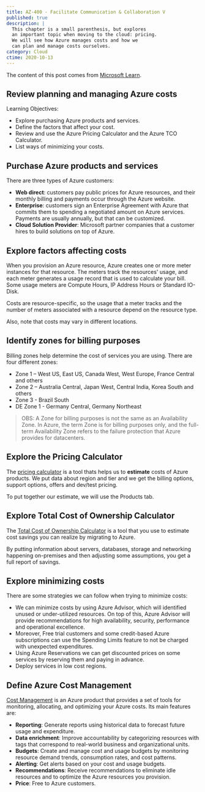```yaml
---
title: AZ-400 - Facilitate Communication & Collaboration V
published: true
description: |
  This chapter is a small parenthesis, but explores
  an important topic when moving to the cloud: pricing.
  We will see how Azure manages costs and how we
  can plan and manage costs ourselves.
category: Cloud
ctime: 2020-10-13
---
```


The content of this post comes from [Microsoft Learn](https://docs.microsoft.com/en-us/learn/modules/review-planning-managing-costs/).

## Review planning and managing Azure costs

Learning Objectives:
* Explore purchasing Azure products and services.
* Define the factors that affect your cost.
* Review and use the Azure Pricing Calculator and the Azure TCO Calculator.
* List ways of minimizing your costs.

## Purchase Azure products and services

There are three types of Azure customers:
* **Web direct**: customers pay public prices for Azure resources, and their monthly billing and payments occur through the Azure website.
* **Enterprise**: customers sign an Enterprise Agreement with Azure that commits them to spending a negotiated amount on Azure services. Payments are usually annually, but that can be customized.
* **Cloud Solution Provider**: Microsoft partner companies that a customer hires to build solutions on top of Azure.

## Explore factors affecting costs

When you provision an Azure resource, Azure creates one or more meter instances for that resource. The meters track the resources' usage, and each meter generates a usage record that is used to calculate your bill. Some usage meters are Compute Hours, IP Address Hours or Standard IO-Disk.

Costs are resource-specific, so the usage that a meter tracks and the number of meters associated with a resource depend on the resource type.

Also, note that costs may vary in different locations.

## Identify zones for billing purposes

Billing zones help determine the cost of services you are using. There are four different zones:
* Zone 1 – West US, East US, Canada West, West Europe, France Central and others
* Zone 2 – Australia Central, Japan West, Central India, Korea South and others
* Zone 3 - Brazil South
* DE Zone 1 - Germany Central, Germany Northeast

> OBS: A Zone for billing purposes is not the same as an Availability Zone. In Azure, the term Zone is for billing purposes only, and the full-term Availability Zone refers to the failure protection that Azure provides for datacenters.

## Explore the Pricing Calculator

The [pricing calculator](https://azure.microsoft.com/pricing/calculator) is a tool thats helps us to **estimate** costs of Azure products. We put data about region and tier and we get the billing options, support options, offers and dev/test pricing.

To put together our estimate, we will use the Products tab.

## Explore Total Cost of Ownership Calculator

The [Total Cost of Ownership Calculator](https://azure.microsoft.com/pricing/tco) is a tool that you use to estimate cost savings you can realize by migrating to Azure.

By putting information about servers, databases, storage and networking happening on-premises and then adjusting some assumptions, you get a full report of savings.

## Explore minimizing costs

There are some strategies we can follow when trying to minimize costs:

* We can minimize costs by using Azure Advisor, which will identified unused or under-utilized resources. On top of this, Azure Advisor will provide recommendations for high availability, security, performance and operational excellence.
* Moreover, Free trial customers and some credit-based Azure subscriptions can use the Spending Limits feature to not be charged with unexpected expenditures. 
* Using Azure Reservations we can get discounted prices on some services by reserving them and paying in advance.
* Deploy services in low cost regions.

## Define Azure Cost Management

[Cost Management](https://azure.microsoft.com/services/cost-management) is an Azure product that provides a set of tools for monitoring, allocating, and optimizing your Azure costs. Its main features are:

* **Reporting**: Generate reports using historical data to forecast future usage and expenditure.
* **Data enrichment**: Improve accountability by categorizing resources with tags that correspond to real-world business and organizational units.
* **Budgets**: Create and manage cost and usage budgets by monitoring resource demand trends, consumption rates, and cost patterns.
* **Alerting**: Get alerts based on your cost and usage budgets.
* **Recommendations**: Receive recommendations to eliminate idle resources and to optimize the Azure resources you provision.
* **Price**: Free to Azure customers.
